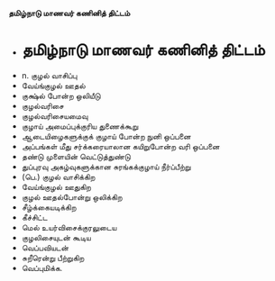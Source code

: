 **தமிழ்நாடு மாணவர் கணினித் திட்டம்**
- # தமிழ்நாடு மாணவர் கணினித் திட்டம்
- n. குழல் வாசிப்பு
- வேய்ங்குழல் ஊதல்
- குக்ஷ்ல் போன்ற ஒலியீடு
- குழல்வரிசை
- குழல்வரிசையமைவு
- குழாய் அமைப்புக்குரிய துணைக்கூறு
- ஆடையிழைகளுக்குக் குழாய் போன்ற நுனி ஒப்பனை
- அப்பங்கள் மீது சர்க்கரையாலான கயிறுபோன்ற வரி ஒப்பனை
- தண்டு முளையின் வெட்டுத்துண்டு
- துப்புரவு அகழ்வுகளுக்கான சுரங்கக்குழாய் நீர்ப்பீற்று
- (பெ.) குழல் வாசிக்கிற
- வேய்ங்குழல் ஊதுகிற
- குழல் ஊதல்போன்று ஒலிக்கிற
- சீழ்க்கையடிக்கிற
- கீச்சிட்ட
- மெல் உயர்விசைக்குரலுடைய
- குழலிசையுடன் கூடிய
- வெப்பவியடன்
- சுறீரென்று பீற்றுகிற
- வெப்புமிக்க.

